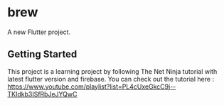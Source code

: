 # brew

A new Flutter project.

## Getting Started

This project is a learning project by following The Net Ninja tutorial with latest flutter version and firebase. 
You can check out the tutorial here : https://www.youtube.com/playlist?list=PL4cUxeGkcC9j--TKIdkb3ISfRbJeJYQwC